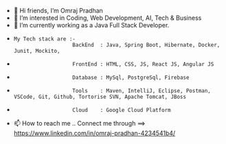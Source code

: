 - 👋  Hi friends, I’m Omraj Pradhan
- 👀 I’m interested in Coding, Web Development, AI, Tech & Business
- 🌱 I’m currently working as a Java Full Stack Developer.
-     My Tech stack are :-
                         BackEnd  : Java, Spring Boot, Hibernate, Docker, Junit, Mockito,
-                        FrontEnd : HTML, CSS, JS, React JS, Angular JS
-                        Database : MySql, PostgreSql, Firebase
-                        Tools    : Maven, IntelliJ, Eclipse, Postman, VSCode, Git, Github, Tortorise SVN, Apache Tomcat, JBoss
-                        Cloud    : Google Cloud Platform
  
- 📫 How to reach me .. Connect me through ==> https://www.linkedin.com/in/omraj-pradhan-4234541b4/

<!---
om-hub98/om-hub98 is a ✨ special ✨ repository because its `README.md` (this file) appears on your GitHub profile.
You can click the Preview link to take a look at your changes.
--->
